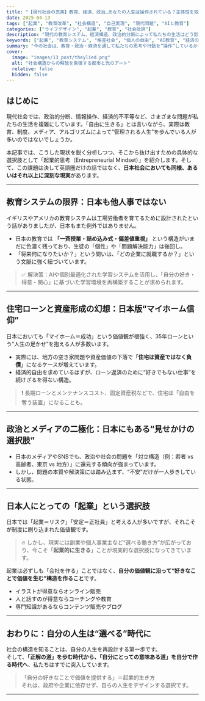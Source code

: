 ```yaml
---
title: "【現代社会の真実】教育、経済、政治…あなたの人生は操作されている？主体性を取り戻すための起業的思考とは"
date: 2025-04-13
tags: ["起業", "教育改革", "社会構造", "自己実現", "現代問題", "AIと教育"]
categories: ["ライフデザイン", "起業", "教育", "社会批評"]
description: "現代の教育システム、経済構造、政治的分断によって私たちの生活はどう影響を受けているのか？その真実と、個人が自由を取り戻すために起業という選択肢がどのように機能するのかを徹底解説。"
keywords: ["起業", "教育システム", "格差社会", "個人の自由", "AI教育", "経済の二極化", "自己実現", "インフルエンサー"]
summary: "今の社会は、教育・政治・経済を通して私たちの思考や行動を“操作”しているかもしれません。本記事では、その構造を解き明かし、主体性を取り戻す方法としての「起業的生き方」に迫ります。"
cover:
  image: "images/13_post/theylied.png"
  alt: "社会構造からの解放を象徴する都市と光のアート"
  relative: false
  hidden: false
---
```


## はじめに

現代社会では、政治的分断、情報操作、経済的不平等など、さまざまな問題が私たちの生活を複雑にしています。「自由に生きる」とは言いながら、実際は教育、制度、メディア、アルゴリズムによって“管理される人生”を歩んでいる人が多いのではないでしょうか。

本記事では、こうした現状を鋭く分析しつつ、そこから抜け出すための具体的な選択肢として「起業的思考（Entrepreneurial Mindset）」を紹介します。そして、この課題は決して英語圏だけの話ではなく、**日本社会においても同様、あるいはそれ以上に深刻な現実**があります。

---

## 教育システムの限界：日本も他人事ではない

イギリスやアメリカの教育システムは工場労働者を育てるために設計されたという話がありましたが、日本もまた例外ではありません。

- 日本の教育では **「一斉授業・詰め込み式・偏差値重視」** という構造がいまだに色濃く残っており、生徒の「個性」や「問題解決能力」は後回し。
- 「将来何になりたいか？」という問いは、「どの企業に就職するか？」という文脈に強く紐づいています。

> ✅ 解決策：AIや個別最適化された学習システムを活用し、「自分の好き・得意・関心」に基づいた学習環境を再構築することが求められます。

---

## 住宅ローンと資産形成の幻想：日本版“マイホーム信仰”

日本においても「マイホーム＝成功」という価値観が根強く、35年ローンという“人生の足かせ”を抱える人が多数います。

- 実際には、地方の空き家問題や資産価値の下落で「**住宅は資産ではなく負債**」になるケースが増えています。
- 経済的自由を求めているはずが、ローン返済のために“好きでもない仕事”を続けざるを得ない構造。

> ❗ 長期ローンとメンテナンスコスト、固定資産税などで、住宅は「自由を奪う装置」になることも。

---

## 政治とメディアの二極化：日本にもある“見せかけの選択肢”

- 日本のメディアやSNSでも、政治や社会の問題を「対立構造（例：若者 vs 高齢者、東京 vs 地方）」に還元する傾向が強まっています。
- しかし、問題の本質や解決策には踏み込まず、“不安”だけが一人歩きしている状態。

---

## 日本人にとっての「起業」という選択肢

日本では「起業＝リスク」「安定＝正社員」と考える人が多いですが、それこそが制度に刷り込まれた価値観です。

> 🔥 しかし、現実には副業や個人事業主など“選べる働き方”が広がっており、今こそ「**起業的に生きる**」ことが現実的な選択肢になってきています。

起業は必ずしも「会社を作る」ことではなく、**自分の価値観に沿って“好きなことで価値を生む”構造を作ること**です。

- イラストが得意ならオンライン販売
- 人と話すのが得意ならコーチングや教育
- 専門知識があるならコンテンツ販売やブログ

---

## おわりに：自分の人生は“選べる”時代に

社会の構造を知ることは、自分の人生を再設計する第一歩です。  
そして、**「正解の道」を歩む時代から、「自分にとっての意味ある道」を自分で作る時代へ**、私たちはすでに突入しています。

> 「自分の好きなことで価値を提供する」＝起業的生き方  
> それは、政府や企業に依存せず、自らの人生をデザインする選択です。

---

